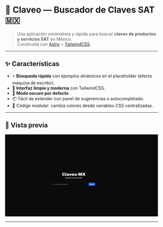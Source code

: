 # 🔎 Claveo — Buscador de Claves SAT 🇲🇽

> Una aplicación minimalista y rápida para buscar **claves de productos y servicios SAT** en México.  
> Construida con [Astro](https://astro.build/) + [TailwindCSS](https://tailwindcss.com/).

---

## ✨ Características

- ⚡ **Búsqueda rápida** con ejemplos dinámicos en el placeholder (efecto máquina de escribir).  
- 🎨 **Interfaz limpia y moderna** con TailwindCSS.  
- 🌙 **Modo oscuro por defecto**.  
- 📦 Fácil de extender con panel de sugerencias o autocompletado.  
- 🔧 Código modular: cambia colores desde variables CSS centralizadas.

---

## 📸 Vista previa


![Preview](./docs/preview.png)

---

